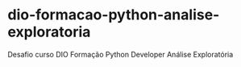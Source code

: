 # dio-formacao-python-analise-exploratoria
Desafio curso DIO Formação Python Developer Análise Exploratória
